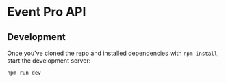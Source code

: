 # Event Pro API

## Development

Once you've cloned the repo and installed dependencies with `npm install`, start the development server:

`npm run dev`
